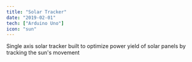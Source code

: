 ```yaml
---
title: "Solar Tracker"
date: "2019-02-01"
tech: ["Arduino Uno"]
icon: "sun"
---
```


Single axis solar tracker built to optimize power yield of solar panels by tracking the sun's movement
